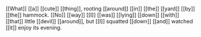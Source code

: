 [[What]] [[a]] [[cute]] [[thing]], rooting [[around]] [[in]] [[the]] [[yard]] [[by]] [[the]] hammock. [[No]] [[way]] [[I]] [[was]] [[lying]] [[down]] [[with]] [[that]] little [[devil]] [[around]], but [[I]] squatted [[down]] [[and]] watched [[it]] enjoy its evening.

